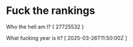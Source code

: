 # Fuck the rankings

Who the hell am I?
{ 27725532 }

What fucking year is it?
[ 2025-03-26T11:50:00Z ]

